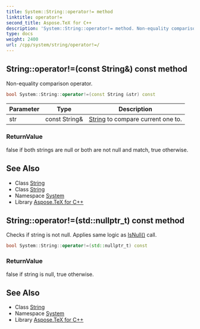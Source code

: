 ```yaml
---
title: System::String::operator!= method
linktitle: operator!=
second_title: Aspose.TeX for C++
description: 'System::String::operator!= method. Non-equality comparison operator in C++.'
type: docs
weight: 2400
url: /cpp/system/string/operator!=/
---
```

## String::operator!=(const String\&) const method


Non-equality comparison operator.

```cpp
bool System::String::operator!=(const String &str) const
```


| Parameter | Type | Description |
| --- | --- | --- |
| str | const String\& | [String](../) to compare current one to. |

### ReturnValue

false if both strings are null or both are not null and match, true otherwise.

## See Also

* Class [String](../)
* Class [String](../)
* Namespace [System](../../)
* Library [Aspose.TeX for C++](../../../)
## String::operator!=(std::nullptr_t) const method


Checks if string is not null. Applies same logic as [IsNull()](../isnull/) call.

```cpp
bool System::String::operator!=(std::nullptr_t) const
```


### ReturnValue

false if string is null, true otherwise.

## See Also

* Class [String](../)
* Namespace [System](../../)
* Library [Aspose.TeX for C++](../../../)
